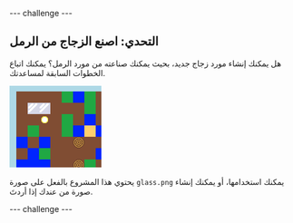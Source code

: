 --- challenge ---

## التحدي: اصنع الزجاج من الرمل

هل يمكنك إنشاء مورد زجاج جديد، بحيث يمكنك صناعته من مورد الرمل؟ يمكنك اتباع الخطوات السابقة لمساعدتك.

![screenshot](images/craft-glass.png)

يحتوي هذا المشروع بالفعل على صورة `glass.png` يمكنك استخدامها، أو يمكنك إنشاء صورة من عندك إذا أردتَ.

--- challenge ---